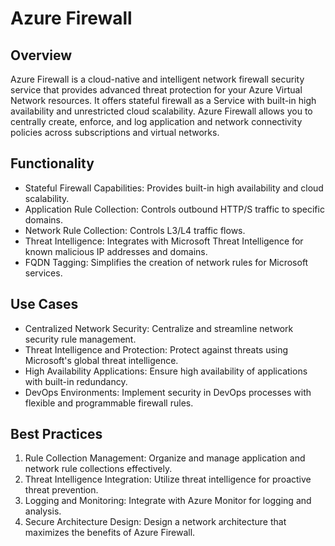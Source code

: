 # Azure Firewall
## Overview
Azure Firewall is a cloud-native and intelligent network firewall security service that provides advanced threat protection for your Azure Virtual Network resources. It offers stateful firewall as a Service with built-in high availability and unrestricted cloud scalability. Azure Firewall allows you to centrally create, enforce, and log application and network connectivity policies across subscriptions and virtual networks.

## Functionality
 - Stateful Firewall Capabilities: Provides built-in high availability and cloud scalability.
 - Application Rule Collection: Controls outbound HTTP/S traffic to specific domains.
 - Network Rule Collection: Controls L3/L4 traffic flows.
 - Threat Intelligence: Integrates with Microsoft Threat Intelligence for known malicious IP addresses and domains.
 - FQDN Tagging: Simplifies the creation of network rules for Microsoft services.

## Use Cases
 - Centralized Network Security: Centralize and streamline network security rule management.
 - Threat Intelligence and Protection: Protect against threats using Microsoft's global threat intelligence.
 - High Availability Applications: Ensure high availability of applications with built-in redundancy.
 - DevOps Environments: Implement security in DevOps processes with flexible and programmable firewall rules.

## Best Practices
1. Rule Collection Management: Organize and manage application and network rule collections effectively.
2. Threat Intelligence Integration: Utilize threat intelligence for proactive threat prevention.
3. Logging and Monitoring: Integrate with Azure Monitor for logging and analysis.
4. Secure Architecture Design: Design a network architecture that maximizes the benefits of Azure Firewall.
